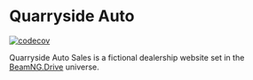 # Quarryside Auto

[![codecov](https://codecov.io/github/brdtheo/quarryside-auto/graph/badge.svg?token=CDUEDIA64U)](https://codecov.io/github/brdtheo/quarryside-auto)

Quarryside Auto Sales is a fictional dealership website set in the [BeamNG.Drive](https://www.beamng.com/game/) universe.
